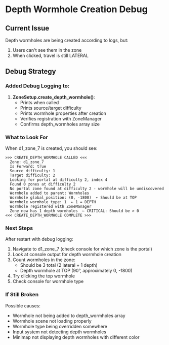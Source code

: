 # Depth Wormhole Creation Debug

## Current Issue
Depth wormholes are being created according to logs, but:
1. Users can't see them in the zone
2. When clicked, travel is still LATERAL

## Debug Strategy

### Added Debug Logging to:
1. **ZoneSetup.create_depth_wormhole()**:
   - Prints when called
   - Prints source/target difficulty
   - Prints wormhole properties after creation
   - Verifies registration with ZoneManager
   - Confirms depth_wormholes array size

### What to Look For

When d1_zone_7 is created, you should see:
```
>>> CREATE_DEPTH_WORMHOLE CALLED <<<
  Zone: d1_zone_7
  Is Forward: true
  Source difficulty: 1
  Target difficulty: 2
  Looking for portal at difficulty 2, index 4
  Found 0 zones at difficulty 2
  No portal zone found at difficulty 2 - wormhole will be undiscovered
  Wormhole added to parent: Wormholes
  Wormhole global_position: (0, -1800)  ← Should be at TOP
  Wormhole wormhole_type: 1  ← 1 = DEPTH
  Wormhole registered with ZoneManager
  Zone now has 1 depth wormholes  ← CRITICAL: Should be > 0
<<< CREATE_DEPTH_WORMHOLE COMPLETE >>>
```

### Next Steps

After restart with debug logging:
1. Navigate to d1_zone_7 (check console for which zone is the portal)
2. Look at console output for depth wormhole creation
3. Count wormholes in the zone:
   - Should be 3 total (2 lateral + 1 depth)
   - Depth wormhole at TOP (90°, approximately 0, -1800)
4. Try clicking the top wormhole
5. Check console for wormhole type

### If Still Broken

Possible causes:
- Wormhole not being added to depth_wormholes array
- Wormhole scene not loading properly
- Wormhole type being overridden somewhere
- Input system not detecting depth wormholes
- Minimap not displaying depth wormholes with different color

